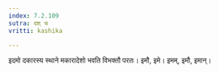 ```yaml
---
index: 7.2.109
sutra: दश् च
vritti: kashika

---
```

इदमो दकारस्य स्थाने मकारादेशो भवति विभक्तौ परतः। इमौ, इमे। इमम्, इमौ, इमान्।